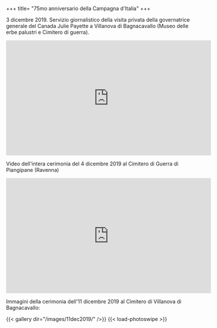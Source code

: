 +++
title= "75mo anniversario della Campagna d'Italia"
+++



3 dicembre 2019. Servizio giornalistico della visita privata della governatrice generale del Canada Julie Payette a Villanova di Bagnacavallo (Museo delle erbe palustri e Cimitero di guerra).

<iframe width="560" height="315" src="https://www.youtube.com/embed/PBndcZFcptY" frameborder="0" allow="accelerometer; autoplay; encrypted-media; gyroscope; picture-in-picture" allowfullscreen></iframe>




Video dell'intera cerimonia del 4 dicembre 2019 al Cimitero di Guerra di Piangipane (Ravenna)

<iframe width="560" height="315" src="https://www.youtube.com/embed/UV_VMqprejw" title="YouTube video player" frameborder="0" allow="accelerometer; autoplay; clipboard-write; encrypted-media; gyroscope; picture-in-picture" allowfullscreen></iframe></a>


Immagini della cerimonia dell'11 dicembre 2019 al Cimitero di Villanova di Bagnacavallo:

{{< gallery dir="/images/11dec2019/" />}} {{< load-photoswipe >}}